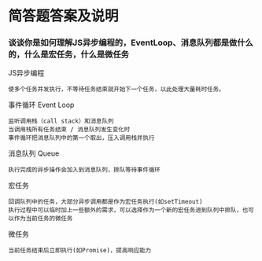 # 简答题答案及说明

### 谈谈你是如何理解JS异步编程的，EventLoop、消息队列都是做什么的，什么是宏任务，什么是微任务

JS异步编程
```
使多个任务并发执行，不等待任务结束就开始下一个任务，以此处理大量耗时任务。
```

事件循环 Event Loop
```
监听调用栈（call stack）和消息队列
当调用栈所有任务结束 / 消息队列发生变化时
事件循环把消息队列中的第一个取出，压入调用栈并执行
```

消息队列 Queue
```
执行完成的异步操作会加入到消息队列，排队等待事件循环
```

宏任务
```
回调队列中的任务，大部分异步调用都是作为宏任务执行(如setTimeout)
执行过程中可以临时加上一些额外的需求，可以选择作为一个新的宏任务进到队列中排队，也可以作为当前任务的微任务
```

微任务
```
当前任务结束后立即执行(如Promise)，提高响应能力
```